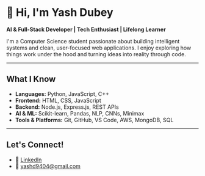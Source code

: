# 👋 Hi, I'm Yash Dubey

 **AI & Full-Stack Developer | Tech Enthusiast | Lifelong Learner**

I'm a Computer Science student passionate about building intelligent systems and clean, user-focused web applications. I enjoy exploring how things work under the hood and turning ideas into reality through code.

---

##  What I Know

- **Languages:** Python, JavaScript, C++
- **Frontend:** HTML, CSS, JavaScript
- **Backend:** Node.js, Express.js, REST APIs
- **AI & ML:** Scikit-learn, Pandas, NLP, CNNs, Minimax
- **Tools & Platforms:** Git, GitHub, VS Code, AWS, MongoDB, SQL

---

##  Let's Connect!

- 🔗 [LinkedIn](https://www.linkedin.com/in/your-link-here)
- 📧 yashd9404@gmail.com
